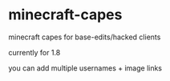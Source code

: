 # minecraft-capes
minecraft capes for base-edits/hacked clients

currently for 1.8

you can add multiple usernames + image links

